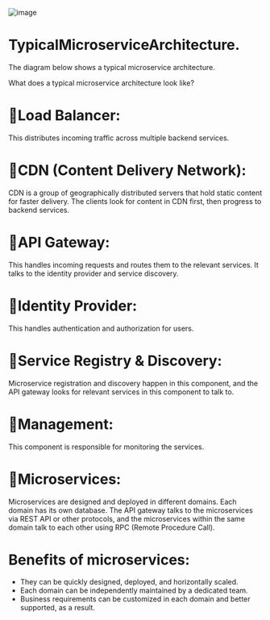 ![image](https://github.com/TheArchitectAntonio/TypicalMicroserviceArchitecture./assets/147462884/ae33f1a6-3eaa-4e76-aabd-d41bf7ae9cbd)

# TypicalMicroserviceArchitecture.
The diagram below shows a typical microservice architecture.

What does a typical microservice architecture look like?

# 🔹Load Balancer: 
This distributes incoming traffic across multiple backend services.

# 🔹CDN (Content Delivery Network): 
CDN is a group of geographically distributed servers that hold static content for faster delivery. The clients look for content in CDN first, then progress to backend services.

# 🔹API Gateway: 
This handles incoming requests and routes them to the relevant services. It talks to the identity provider and service discovery.

# 🔹Identity Provider: 
This handles authentication and authorization for users.

# 🔹Service Registry & Discovery: 
Microservice registration and discovery happen in this component, and the API gateway looks for relevant services in this component to talk to.

# 🔹Management: 
This component is responsible for monitoring the services.

# 🔹Microservices: 
Microservices are designed and deployed in different domains. Each domain has its own database. The API gateway talks to the microservices via REST API or other protocols, and the microservices within the same domain talk to each other using RPC (Remote Procedure Call).

# Benefits of microservices:
- They can be quickly designed, deployed, and horizontally scaled.
- Each domain can be independently maintained by a dedicated team.
- Business requirements can be customized in each domain and better supported, as a result.
